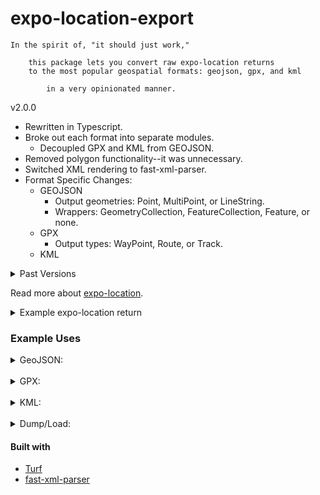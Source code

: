 # expo-location-export

    In the spirit of, "it should just work," 

        this package lets you convert raw expo-location returns
        to the most popular geospatial formats: geojson, gpx, and kml

            in a very opinionated manner.

v2.0.0

- Rewritten in Typescript.
- Broke out each format into separate modules.
    - Decoupled GPX and KML from GEOJSON.
- Removed polygon functionality--it was unnecessary.
- Switched XML rendering to fast-xml-parser.
- Format Specific Changes:
    - GEOJSON
        - Output geometries: Point, MultiPoint, or LineString.
        - Wrappers: GeometryCollection, FeatureCollection, Feature, or none.
    - GPX
        - Output types: WayPoint, Route, or Track.
    - KML

<details>
<summary>Past Versions</summary>

v1.1.0

- Removed 'load' method -> the constructor can take the dump as the param

v1.0.1

- Switched to the AirBNB Styleguide.
- Changed the switch 'type' parameter to lowercase.
- Corrected license year (2022 not 2021)

</details>

Read more about [expo-location](https://github.com/expo/expo-location).
<details>
<summary>
Example expo-location return
</summary>

```json
{
  "coords": {
    "accuracy": 11.553999900817871,
    "altitude": 36.900001525878906,
    "altitudeAccuracy": 2.5298962593078613,
    "heading": 0,
    "latitude": 48.8317425,
    "longitude": -121.4438241,
    "speed": 0
  },
  "mocked": false,
  "timestamp": 1674709638052
}
```

</details>

### Example Uses

<details>
<summary>
GeoJSON:
</summary>

- point feature

```javascript
const point = new Exporter({gps: expoObject})
point.toGeoJSON()
```

- multi-point feature

```javascript
const mp = new Exporter({gps: [expoObj1, expoObj2]})
mp.toGeoJSON()
// please, sir, can i have another?
mp.add({gps: newObj})
mp.toGeoJSON()
// but this time with props
mp.add({gps: newObj, props: {id: 1, name: "fooBar"}})
mp.toGeoJSON()
```

- feature collection of points

```javascript
const props = [{id: 1, name: "foo"},
    {id: 2, name: "bar"}]
const points = new Exporter({
    gps: [expoObj1, expoOb2],
    props: props
})
points.toGeoJSON()
```

- feature collection need an id?

```javascript
const points = new Exporter({
    gps: [expoObj1, expoOb2],
    props,
    options: {id: 57}
})
```

- linestring feature

```javascript
const ls = new Exporter({gps: [expoObj1, expoObj2]})
ls.toGeoJSON({type: "linestring"})
```

- polygon feature

```javascript
const poly = new Exporter({gps: [expoObj1, expoObj2, expoObj3, expoObg4]})
poly.toGeoJSON("polygon")
```

- want the object instead of a string?

```javascript
const point = new Exporter({gps: expoObj})
point.toGeoJSON("point", true)
```

</details>

<br />

<details>
<summary>
GPX:
</summary>

- waypoint

```javascript
const waypoint = new Exporter({
    gps: expoObj,
    props: {
        name: "foo",
        desc: "good scheisse"
    }
})
waypoint.toGPX()
// Set of points? But only the first has any props.
waypoint.add({gps: newObj})
waypoint.toGPX()
```

- track

```javascript
const track = new Exporter({gps: [expoObj, expoObj]})
track.toGPX("track")
```

- change the info in the gpx header

```javascript
const pt = new Exporter({
    gps: expoObj,
    options: {
        app: {
            name: "my app",
            url: "https://myappsite.com"
        }
    }
})
```

- un-end()'d xmlbuilder2 object instead of a string

```javascript
const pt = new Exporter({gps: expoObj})
pt.toGPX("waypoint", true)
```

</details>
<br />

<details>
<summary>
KML:
</summary>

- point

```javascript
const point = new Exporter({
    gps: expoObj,
    props: {
        name: "foo",
        desc: "good scheisse"
    }
})
point.toKML()
// mass, por favor
point.add({gps: newObj, props: newProps})
point.toKML()
```

- lineString

```javascript
const linestring = new Exporter({
    gps: expoObjArr,
    props: {
        name: "fooBar"
    }
})
linestring.toKML("linestring")
```

- export as raw xmlbuilder2 object rather than string

```javascript
linestring.toKML("point", true)
```

</details>
<br />

<details>
<summary>
Dump/Load:
</summary>

```javascript
const fooBar = new Exporter({gps, props, options})
const jsonDump = JSON.stringify(fooBar.dump())
localStorage.setItem('fooBar', jsonDump)
...
const newFoo = new Exporter(JSON.parse(localStorage.getItem('fooBar')))
```

</details>

#### Built with

- [Turf](https://github.com/Turfjs/turf)
- [fast-xml-parser](https://github.com/NaturalIntelligence/fast-xml-parser)